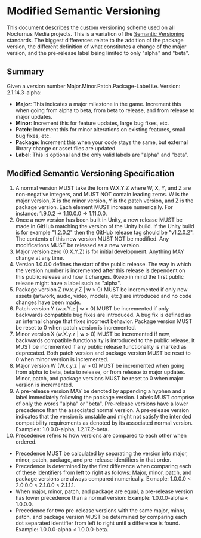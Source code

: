 # Modified Semantic Versioning
This document describes the custom versioning scheme used on all Nocturnus Media projects.
This is a variation of the [Semantic Versioning](https://semver.org/) standards.
The biggest differences relate to the addition of the package version, the different definition of what constitutes a change of the major version, and the pre-release label being limited to only "alpha" and "beta".

## Summary
Given a version number Major.Minor.Patch.Package-Label i.e. Version: 2.1.14.3-alpha:
- **Major**: This indicates a major milestone in the game. Increment this when going from alpha to beta, from beta to release, and from release to major updates.
- **Minor**: Increment this for feature updates, large bug fixes, etc.
- **Patch**: Increment this for minor alterations on existing features, small bug fixes, etc.
- **Package**: Increment this when your code stays the same, but external library change or asset files are updated.
- **Label**: This is optional and the only valid labels are "alpha" and "beta".

## Modified Semantic Versioning Specification
1. A normal version MUST take the form W.X.Y.Z where W, X, Y, and Z are non-negative integers, and MUST NOT contain leading zeros. W is the major version, X is the minor version, Y is the patch version, and Z is the package version. Each element MUST increase numerically. For instance: 1.9.0.2 -> 1.10.0.0 -> 1.11.0.0.
2. Once a new version has been built in Unity, a new release MUST be made in GitHub matching the version of the Unity build. If the Unity build is for example "1.2.0.2" then the GitHub release tag should be "v1.2.0.2". The contents of this new version MUST NOT be modified. Any modifications MUST be released as a new version.
3. Major version zero (0.X.Y.Z) is for initial development. Anything MAY change at any time.
4. Version 1.0.0.0 defines the start of the public release. The way in which the version number is incremented after this release is dependent on this public release and how it changes. (Keep in mind the first public release might have a label such as "alpha".
5. Package version Z (w.x.y.Z | w > 0) MUST be incremented if only new assets (artwork, audio, video, models, etc.) are introduced and no code changes have been made.
6. Patch version Y (w.x.Y.z | w > 0) MUST be incremented if only backwards compatible bug fixes are introduced. A bug fix is defined as an internal change that fixes incorrect behavior. Package version MUST be reset to 0 when patch version is incremented.
7. Minor version X (w.X.y.z | w > 0) MUST be incremented if new, backwards compatible functionality is introduced to the public release. It MUST be incremented if any public release functionality is marked as deprecated. Both patch version and package version MUST be reset to 0 when minor version is incremented.
8. Major version W (W.x.y.z | w > 0) MUST be incremented when going from alpha to beta, beta to release, or from release to major updates. Minor, patch, and package versions MUST be reset to 0 when major version is incremented.
9. A pre-release version MAY be denoted by appending a hyphen and a label immediately following the package version. Labels MUST comprise of only the words "alpha" or "beta". Pre-release versions have a lower precedence than the associated normal version. A pre-release version indicates that the version is unstable and might not satisfy the intended compatibility requirements as denoted by its associated normal version. Examples: 1.0.0.0-alpha, 1.2.17.2-beta.
10. Precedence refers to how versions are compared to each other when ordered.
  - Precedence MUST be calculated by separating the version into major, minor, patch, package, and pre-release identifiers in that order.
  - Precedence is determined by the first difference when comparing each of these identifiers from left to right as follows: Major, minor, patch, and package versions are always compared numerically. Exmaple: 1.0.0.0 < 2.0.0.0 < 2.1.0.0 < 2.1.1.1.
  - When major, minor, patch, and package are equal, a pre-release version has lower precedence than a normal version: Example: 1.0.0.0-alpha < 1.0.0.0.
  - Precedence for two pre-release versions with the same major, minor, patch, and package version MUST be determined by comparing each dot separated identifier from left to right until a difference is found. Example: 1.0.0.0-alpha < 1.0.0.0-beta.
